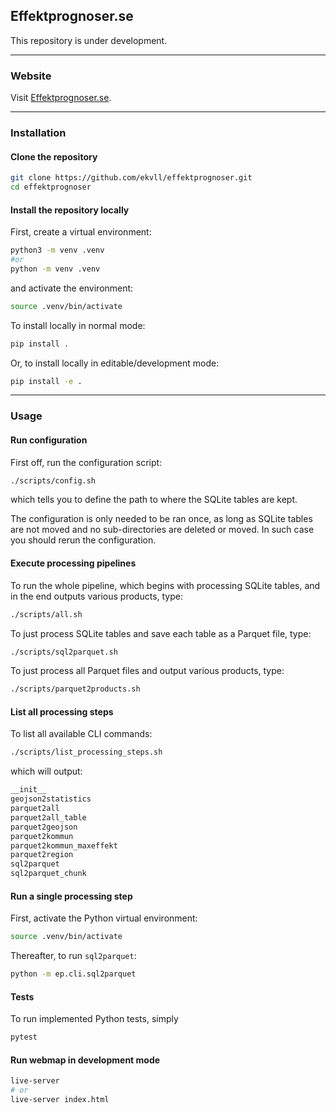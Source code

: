 ## Effektprognoser.se

This repository is under development.

---

### Website

Visit [Effektprognoser.se](https://effektprognoser.se/).

---

### Installation

#### Clone the repository

```bash
git clone https://github.com/ekvll/effektprognoser.git
cd effektprognoser
```

#### Install the repository locally

First, create a virtual environment:

```bash
python3 -m venv .venv
#or
python -m venv .venv
```

and activate the environment:

```bash
source .venv/bin/activate
```

To install locally in normal mode:

```bash
pip install .
```

Or, to install locally in editable/development mode:

```bash
pip install -e .
```

---

### Usage

#### Run configuration

First off, run the configuration script:

```bash
./scripts/config.sh
```

which tells you to define the path to where the SQLite tables are kept.

The configuration is only needed to be ran once, as long as SQLite tables are not moved and no sub-directories are deleted or moved. In such case you should rerun the configuration.

#### Execute processing pipelines

To run the whole pipeline, which begins with processing SQLite tables, and in the end outputs various products, type:

```bash
./scripts/all.sh
```

To just process SQLite tables and save each table as a Parquet file, type:

```bash
./scripts/sql2parquet.sh
```

To just process all Parquet files and output various products, type:

```bash
./scripts/parquet2products.sh
```

#### List all processing steps

To list all available CLI commands:

```bash
./scripts/list_processing_steps.sh
```

which will output:

```bash
__init__
geojson2statistics
parquet2all
parquet2all_table
parquet2geojson
parquet2kommun
parquet2kommun_maxeffekt
parquet2region
sql2parquet
sql2parquet_chunk
```

#### Run a single processing step

First, activate the Python virtual environment:

```bash
source .venv/bin/activate
```

Thereafter, to run `sql2parquet`:

```bash
python -m ep.cli.sql2parquet
```

#### Tests

To run implemented Python tests, simply

```bash
pytest
```

#### Run webmap in development mode

```bash
live-server
# or
live-server index.html
```

